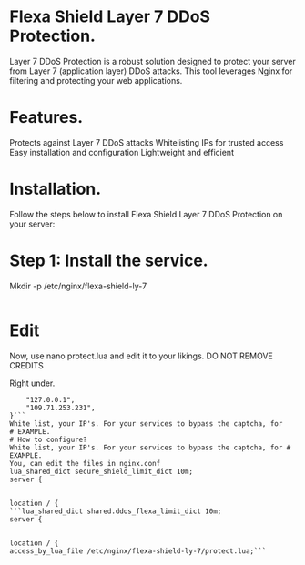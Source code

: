 # Flexa Shield Layer 7 DDoS Protection. 
Layer 7 DDoS Protection is a robust solution designed to protect your server from Layer 7 (application layer) DDoS attacks. This tool leverages Nginx for filtering and protecting your web applications.
# Features. 
Protects against Layer 7 DDoS attacks
Whitelisting IPs for trusted access
Easy installation and configuration
Lightweight and efficient
# Installation. 
Follow the steps below to install Flexa Shield Layer 7 DDoS Protection on your server:
# Step 1: Install the service. 
Mkdir -p /etc/nginx/flexa-shield-ly-7
```cd /etc/nginx/flexa-shield-ly-7
```
# Edit
Now, use nano protect.lua and edit it to your likings. DO NOT REMOVE CREDITS

Right under. 
```local whitelist = {
    "127.0.0.1",
    "109.71.253.231",
}```
White list, your IP's. For your services to bypass the captcha, for
# EXAMPLE.
# How to configure?
White list, your IP's. For your services to bypass the captcha, for # EXAMPLE. 
You, can edit the files in nginx.conf
lua_shared_dict secure_shield_limit_dict 10m;
server {


location / {
```lua_shared_dict shared.ddos_flexa_limit_dict 10m;
server {


location / {
access_by_lua_file /etc/nginx/flexa-shield-ly-7/protect.lua;```
